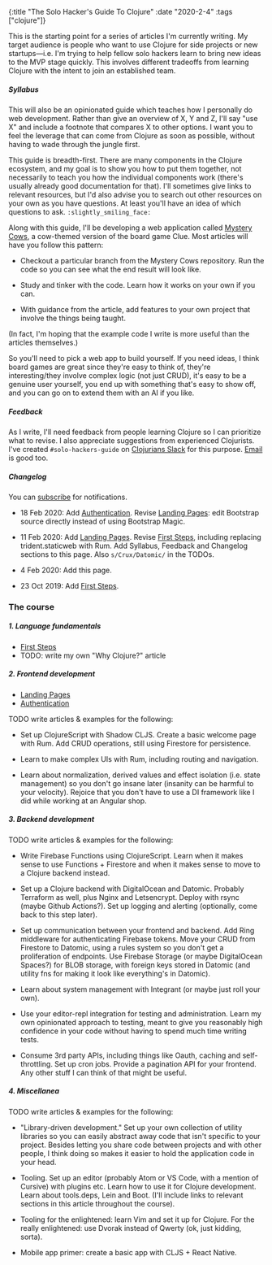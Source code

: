 {:title "The Solo Hacker's Guide To Clojure" :date "2020-2-4" :tags ["clojure"]}

This is the starting point for a series of articles I'm currently writing. My
target audience is people who want to use Clojure for side projects or new
startups&mdash;i.e. I'm trying to help fellow solo hackers learn to bring new
ideas to the MVP stage quickly. This involves different tradeoffs from learning
Clojure with the intent to join an established team.

##### Syllabus

This will also be an opinionated guide which teaches how I personally do web
development. Rather than give an overview of X, Y and Z, I'll say "use X" and
include a footnote that compares X to other options. I want you to feel the
leverage that can come from Clojure as soon as possible, without having to wade
through the jungle first.

This guide is breadth-first. There are many components in the Clojure
ecosystem, and my goal is to show you how to put them together, not necessarily
to teach you how the individual components work (there's usually already good
documentation for that). I'll sometimes give links to relevant resources, but
I'd also advise you to search out other resources on your own as you have
questions. At least you'll have an idea of which questions to ask.
`:slightly_smiling_face:`

Along with this guide, I'll be developing a web application called
[Mystery Cows](https://github.com/jacobobryant/mystery-cows), a cow-themed version
of the board game Clue. Most articles will have you follow this pattern:

 - Checkout a particular branch from the Mystery Cows repository. Run the code
   so you can see what the end result will look like.

 - Study and tinker with the code. Learn how it works on your own if you can.

 - With guidance from the article, add features to your own project that
   involve the things being taught.

(In fact, I'm hoping that the example code I write is more useful than the
articles themselves.)

So you'll need to pick a web app to build yourself. If you need ideas, I think
board games are great since they're easy to think of, they're interesting/they
involve complex logic (not just CRUD), it's easy to be a genuine user yourself,
you end up with something that's easy to show off, and you can go on to extend
them with an AI if you like.

##### Feedback

As I write, I'll need feedback from people learning Clojure so I can prioritize
what to revise. I also appreciate suggestions from experienced Clojurists. I've
created `#solo-hackers-guide` on [Clojurians Slack](http://clojurians.net/) for
this purpose. [Email](mailto:a@jacobobryant.com) is good too.

##### Changelog

You can [subscribe](https://tinyletter.com/jacobobryant) for notifications.

 - 18 Feb 2020: Add [Authentication](/post/2020/authentication/). Revise
   [Landing Pages](/post/2020/landing-pages/): edit Bootstrap source directly
   instead of using Bootstrap Magic.

 - 11 Feb 2020: Add [Landing Pages](/post/2020/landing-pages/). Revise [First
   Steps](/post/2019/learn-clojure/), including replacing trident.staticweb
   with Rum. Add Syllabus, Feedback and Changelog sections to this page. Also
   `s/Crux/Datomic/` in the TODOs.

 - 4 Feb 2020: Add this page.

 - 23 Oct 2019: Add [First Steps](/post/2019/learn-clojure/).

### The course

##### 1. Language fundamentals

 - [First Steps](/post/2019/learn-clojure/)
 - TODO: write my own "Why Clojure?" article

##### 2. Frontend development

- [Landing Pages](/post/2020/landing-pages/)
- [Authentication](/post/2020/authentication/)

TODO write articles & examples for the following:

 - Set up ClojureScript with Shadow CLJS. Create a basic welcome page with Rum.
   Add CRUD operations, still using Firestore for persistence.

 - Learn to make complex UIs with Rum, including routing and navigation.

 - Learn about normalization, derived values and effect isolation (i.e. state
   management) so you don't go insane later (insanity can be harmful to your
   velocity). Rejoice that you don't have to use a DI framework like I did while
   working at an Angular shop.

##### 3. Backend development

TODO write articles & examples for the following:

- Write Firebase Functions using ClojureScript. Learn when it makes sense to use
  Functions + Firestore and when it makes sense to move to a Clojure backend
  instead.

- Set up a Clojure backend with DigitalOcean and Datomic. Probably Terraform as
  well, plus Nginx and Letsencrypt. Deploy with rsync (maybe Github Actions?).
  Set up logging and alerting (optionally, come back to this step later).

- Set up communication between your frontend and backend. Add Ring middleware
  for authenticating Firebase tokens. Move your CRUD from Firestore to Datomic,
  using a rules system so you don't get a proliferation of endpoints. Use
  Firebase Storage (or maybe DigitalOcean Spaces?) for BLOB storage, with
  foreign keys stored in Datomic (and utility fns for making it look like
  everything's in Datomic).

- Learn about system management with Integrant (or maybe just roll your own).

- Use your editor-repl integration for testing and administration. Learn my own
  opinionated approach to testing, meant to give you reasonably high confidence
  in your code without having to spend much time writing tests.

- Consume 3rd party APIs, including things like Oauth, caching and
  self-throttling. Set up cron jobs. Provide a pagination API for your frontend.
  Any other stuff I can think of that might be useful.

##### 4. Miscellanea

TODO write articles & examples for the following:

- "Library-driven development." Set up your own collection of utility libraries
  so you can easily abstract away code that isn't specific to your project.
  Besides letting you share code between projects and with other people, I think
  doing so makes it easier to hold the application code in your head.

- Tooling. Set up an editor (probably Atom or VS Code, with a mention of
  Cursive) with plugins etc. Learn how to use it for Clojure development. Learn
  about tools.deps, Lein and Boot. (I'll include links to relevant sections in
  this article throughout the course).

- Tooling for the enlightened: learn Vim and set it up for Clojure. For the
  really enlightened: use Dvorak instead of Qwerty (ok, just kidding, sorta).

- Mobile app primer: create a basic app with CLJS + React Native.
